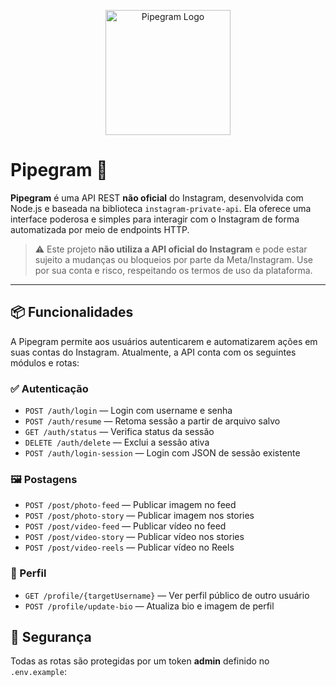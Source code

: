 <p align="center">
  <img src="https://i.imgur.com/zbmYf2q.png" width="200" alt="Pipegram Logo" />
</p>

# Pipegram 🚀

**Pipegram** é uma API REST **não oficial** do Instagram, desenvolvida com Node.js e baseada na biblioteca `instagram-private-api`. Ela oferece uma interface poderosa e simples para interagir com o Instagram de forma automatizada por meio de endpoints HTTP.

> ⚠️ Este projeto **não utiliza a API oficial do Instagram** e pode estar sujeito a mudanças ou bloqueios por parte da Meta/Instagram. Use por sua conta e risco, respeitando os termos de uso da plataforma.

---

## 📦 Funcionalidades

A Pipegram permite aos usuários autenticarem e automatizarem ações em suas contas do Instagram. Atualmente, a API conta com os seguintes módulos e rotas:

### ✅ Autenticação

- `POST /auth/login` — Login com username e senha
- `POST /auth/resume` — Retoma sessão a partir de arquivo salvo
- `GET /auth/status` — Verifica status da sessão
- `DELETE /auth/delete` — Exclui a sessão ativa
- `POST /auth/login-session` — Login com JSON de sessão existente

### 🖼 Postagens

- `POST /post/photo-feed` — Publicar imagem no feed
- `POST /post/photo-story` — Publicar imagem nos stories
- `POST /post/video-feed` — Publicar vídeo no feed
- `POST /post/video-story` — Publicar vídeo nos stories
- `POST /post/video-reels` — Publicar vídeo no Reels

### 👤 Perfil

- `GET /profile/{targetUsername}` — Ver perfil público de outro usuário
- `POST /profile/update-bio` — Atualiza bio e imagem de perfil

## 🔐 Segurança

Todas as rotas são protegidas por um token **admin** definido no `.env.example`:
